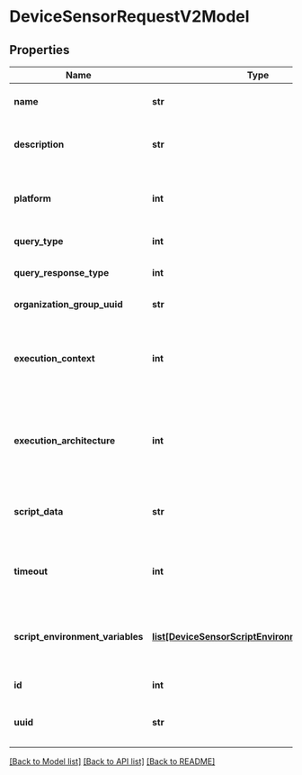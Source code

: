 # DeviceSensorRequestV2Model

## Properties
Name | Type | Description | Notes
------------ | ------------- | ------------- | -------------
**name** | **str** | Name of the device sensor. | 
**description** | **str** | Description of the device sensor. | [optional] 
**platform** | **int** | Platform for which the device sensor will be created. | 
**query_type** | **int** | Query type of the script. | 
**query_response_type** | **int** | Response type of the data. | [optional] 
**organization_group_uuid** | **str** | Organization Group uuid | 
**execution_context** | **int** | Execution context under which the script would be run on device. | [optional] 
**execution_architecture** | **int** | Execution architecture under which the script would be run on device. | [optional] 
**script_data** | **str** | Base64 encoded script to be executed on the device. | 
**timeout** | **int** | Defines timeout for the script execution in seconds. | [optional] 
**script_environment_variables** | [**list[DeviceSensorScriptEnvironmentVariableV1]**](DeviceSensorScriptEnvironmentVariableV1.md) | Key Value pairs for the environment variables used in scripts. | [optional] 
**id** | **int** | Gets or sets identifier. | [optional] 
**uuid** | **str** | Gets or sets current objects UUID. | [optional] 

[[Back to Model list]](../README.md#documentation-for-models) [[Back to API list]](../README.md#documentation-for-api-endpoints) [[Back to README]](../README.md)


